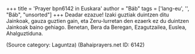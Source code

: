 +++
title = 'Prayer bpn6142 in Euskara'
author = "Báb"
tags = ['lang-eu', '', "Báb", "unsorted"]
+++
Deadar ezazue! Izaki guztiak duintzen ditu Jainkoak, gauza guztien gain, eta Zeru-lurretan den ezaerk ez du duintzen Jainkoak baino gehiago.
Benetan, Bera da Beregan, Ezagutzailea, Euslea, Ahalguztiduna.

(Source category: Laguntza)
(Bahaiprayers.net ID: 6142)

